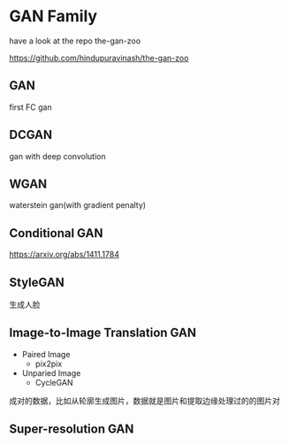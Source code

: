 # GAN Family

have a look at the repo the-gan-zoo

https://github.com/hindupuravinash/the-gan-zoo

## GAN

first FC gan

## DCGAN

gan with deep convolution

## WGAN

waterstein gan(with gradient penalty) 

## Conditional GAN

https://arxiv.org/abs/1411.1784

## StyleGAN

生成人脸

## Image-to-Image Translation GAN

- Paired Image
  - pix2pix
- Unparied Image
  - CycleGAN

成对的数据，比如从轮廓生成图片，数据就是图片和提取边缘处理过的的图片对

## 

## Super-resolution GAN

## 